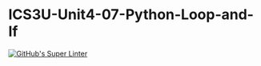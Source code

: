 # ICS3U-Unit4-07-Python-Loop-and-If

[![GitHub's Super Linter](https://github.com/haokai-li/ICS3U-Unit4-07-Python-Loop-and-If/workflows/GitHub's%20Super%20Linter/badge.svg)](https://github.com/haokai-li/ICS3U-Unit4-07-Python-Loop-and-If/actions)
